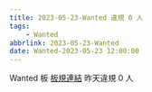 ```yaml
---
title: 2023-05-23-Wanted 違規 0 人
tags:
    - Wanted
abbrlink: 2023-05-23-Wanted
date: Wanted-2023-05-23 12:00:00
---
```

Wanted 板 [板規連結](https://www.ptt.cc/bbs/Wanted/M.1608829773.A.D3B.html)
昨天違規 0 人
